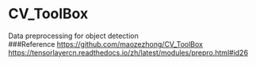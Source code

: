 # CV_ToolBox
Data preprocessing for object detection  
###Reference
https://github.com/maozezhong/CV_ToolBox   
https://tensorlayercn.readthedocs.io/zh/latest/modules/prepro.html#id26   
